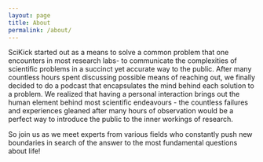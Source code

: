 ```yaml
---
layout: page
title: About
permalink: /about/
---
```

SciKick started out as a means to solve a common problem that one encounters in most research labs- to communicate the complexities of scientific problems in a succinct yet accurate way to the public. After many countless hours spent discussing possible means of reaching out, we finally decided to do a podcast that encapsulates the mind behind each solution to a problem. We realized that having a personal interaction brings out the human element behind most scientific endeavours - the countless failures and experiences gleaned after many hours of observation would be a perfect way to introduce the public to the inner workings of research.

So join us as we meet experts from various fields who constantly push new boundaries in search of the answer to the most fundamental questions about life!
